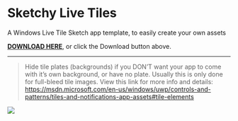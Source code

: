 # Sketchy Live Tiles
A Windows Live Tile Sketch app template, to easily create your own assets

[**DOWNLOAD HERE**](https://github.com/jaminroe/sketchy-live-tiles/raw/master/Windows%20Tile%20Icon%20Template.sketch), or click the Download button above.

---
>Hide tile plates (backgrounds) if you DON’T want your app to come with it’s own background, or have no plate. Usually this is only done for full-bleed tile images. View this link for more info and details:
>https://msdn.microsoft.com/en-us/windows/uwp/controls-and-patterns/tiles-and-notifications-app-assets#tile-elements

![](https://github.com/jaminroe/sketchy-live-tiles/blob/master/readme-images/Windows%20Live%20Tile%20Sketch%20Template.gif)
